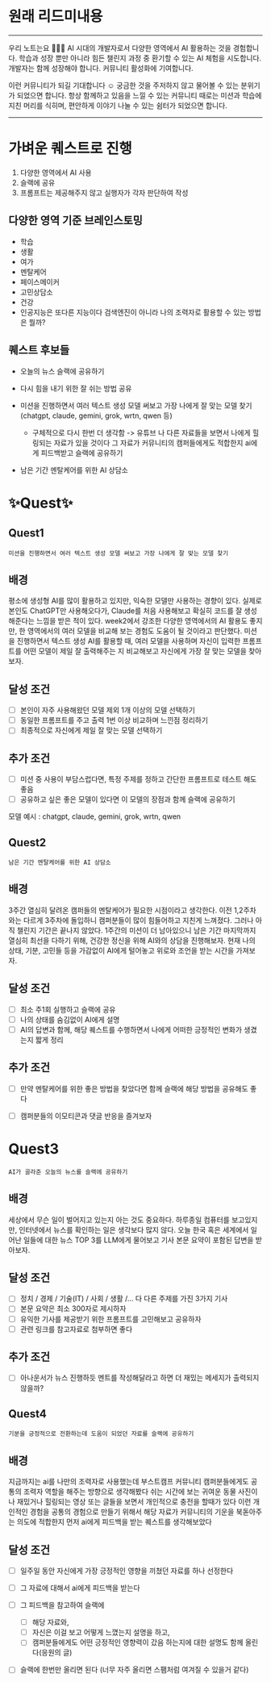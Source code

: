 # 원래 리드미내용

---
우리 노트는요 💁🏻‍♂️
AI 시대의 개발자로서 다양한 영역에서 AI 활용하는 것을 경험합니다.
학습과 성장 뿐만 아니라 힘든 챌린지 과정 중 환기할 수 있는 AI 체험을 시도합니다.
개발자는 함께 성장해야 합니다. 커뮤니티 활성화에 기여합니다.

이런 커뮤니티가 되길 기대합니다 ☺️
궁금한 것을 주저하지 않고 물어볼 수 있는 분위기가 되었으면 합니다.
항상 함께하고 있음을 느낄 수 있는 커뮤니티
때로는 미션과 학습에 지친 머리를 식히며, 편안하게 이야기 나눌 수 있는 쉼터가 되었으면 합니다.

---


# 가벼운 퀘스트로 진행

1. 다양한 영역에서 AI 사용
2. 슬랙에 공유
3. 프롬프트는 제공해주지 않고 실행자가 각자 판단하여 작성

## 다양한 영역 기준 브레인스토밍
- 학습
- 생활
- 여가
- 멘탈케어
- 페이스메이커
- 고민상담소
- 건강
- 인공지능은 또다른 지능이다 검색엔진이 아니라 나의 조력자로 활용할 수 있는  방법은 뭘까?

## 퀘스트 후보들
- 오늘의 뉴스 슬랙에 공유하기
- 다시 힘을 내기 위한 잘 쉬는 방법 공유
  
- 미션을 진행하면서 여러 텍스트 생성 모델 써보고 가장 나에게 잘 맞는 모델 찾기(chatgpt,  claude, gemini, grok, wrtn, qwen 등)
  -  구체적으로 다시 한번 더 생각함 -> 유튜브 나 다른 자료들을 보면서 나에게 힐링되는 자료가 있을 것이다 그 자료가 커뮤니티의 캠퍼들에게도 적합한지 ai에게 피드백받고 슬랙에 공유하기
- 남은 기간 멘탈케어를 위한 AI 상담소

# ✨Quest✨
## Quest1
`미션을 진행하면서 여러 텍스트 생성 모델 써보고 가장 나에게 잘 맞는 모델 찾기`

## 배경
평소에 생성형 AI를 많이 활용하고 있지만, 익숙한 모델만 사용하는 경향이 있다. 실제로 본인도 ChatGPT만 사용해오다가, Claude를 처음 사용해보고 확실히 코드를 잘 생성해준다는 느낌을 받은 적이 있다.  week2에서 강조한 다양한 영역에서의 AI 활용도 좋지만, 한 영역에서의 여러 모델을 비교해 보는 경험도 도움이 될 것이라고 판단했다. 미션을 진행하면서 텍스트 생성 AI를 활용할 때, 여러 모델을 사용하며 자신이 입력한 프롬프트를 어떤 모델이 제일 잘 출력해주는 지 비교해보고 자신에게 가장 잘 맞는 모델을 찾아보자. 

## 달성 조건
- [ ] 본인이 자주 사용해왔던 모델 제외 1개 이상의 모델 선택하기
- [ ] 동일한 프롬프트를 주고 출력 1번 이상 비교하며 느낀점 정리하기
- [ ] 최종적으로 자신에게 제일 잘 맞는 모델 선택하기

## 추가 조건
- [ ] 미션 중 사용이 부담스럽다면, 특정 주제를 정하고 간단한 프롬프트로 테스트 해도 좋음
- [ ] 공유하고 싶은 좋은 모델이 있다면 이 모델의 장점과 함께 슬랙에 공유하기

모델 예시 : chatgpt,  claude, gemini, grok, wrtn, qwen


## Quest2
`남은 기간 멘탈케어를 위한 AI 상담소`

## 배경
3주간 열심히 달려온 캠퍼들의 멘탈케어가 필요한 시점이라고 생각한다. 이전 1,2주차와는 다르게 3주차에 돌입하니 캠퍼분들이 많이 힘들어하고 지친게 느껴졌다. 그러나 아직 챌린지 기간은 끝나지 않았다. 1주간의 미션이 더 남아있으니 남은 기간 마지막까지 열심히 최선을 다하기 위해, 건강한 정신을 위해 AI와의 상담을 진행해보자. 현재 나의 상태, 기분, 고민들 등을 가감없이 AI에게 털어놓고 위로와 조언을 받는 시간을 가져보자.

## 달성 조건
- [ ] 최소 주1회 실행하고 슬랙에 공유
- [ ] 나의 상태를 숨김없이 AI에게 설명
- [ ] AI의 답변과 함께, 해당 퀘스트를 수행하면서 나에게 어떠한 긍정적인 변화가 생겼는지 짧게 정리

## 추가 조건
- [ ] 만약 멘탈케어를 위한 좋은 방법을 찾았다면 함께 슬랙에 해당 방법을 공유해도 좋다
- [ ] 캠퍼분들의 이모티콘과 댓글 반응을 즐겨보자


# Quest3
`AI가 골라준 오늘의 뉴스를 슬랙에 공유하기`

## 배경
세상에서 무슨 일이 벌어지고 있는지 아는 것도 중요하다. 하루종일 컴퓨터를 보고있지만, 인터넷에서 뉴스를 확인하는 일은 생각보다 많지 않다. 오늘 한국 혹은 세계에서 일어난 일들에 대한 뉴스 TOP 3를 LLM에게 물어보고 기사 본문 요약이 포함된 답변을 받아보자. 

## 달성 조건
- [ ] 정치 / 경제 / 기술(IT) / 사회 / 생활 /… 다 다른 주제를 가진 3가지 기사
- [ ] 본문 요약은 최소 300자로 제시하자
- [ ] 유익한 기사를 제공받기 위한 프롬프트를 고민해보고 공유하자
- [ ] 관련 링크를 참고자료로 첨부하면 좋다

## 추가 조건
- [ ] 아나운서가 뉴스 진행하듯 멘트를 작성해달라고 하면 더 재밌는 메세지가 출력되지 않을까?


## Quest4
`기분을 긍정적으로 전환하는데 도움이 되었던 자료를 슬랙에 공유하기`

## 배경
지금까지는 ai를 나만의 조력자로 사용했는데 부스트캠프 커뮤니티 캠퍼분들에게도 공통의 조력자 역할을 해주는 방향으로 생각해봤다
쉬는 시간에 보는 귀여운 동물 사진이나 재밌거나 힐링되는 영상 또는 글들을 보면서 개인적으로 충전을 할때가 있다 
이런 개인적인 경험을 공통의 경험으로 만들기 위해서 해당 자료가 커뮤니티의 기운을 북돋아주는 의도에 적합한지 먼저 ai에게 피드백을 받는 퀘스트를 생각해보았다

## 달성 조건
- [ ] 일주일 동안 자신에게 가장 긍정적인 영향을 끼쳤던 자료를 하나 선정한다
- [ ] 그 자료에 대해서 ai에게 피드백을 받는다 
- [ ] 그 피드백을 참고하여 슬랙에 
  - [ ] 해당 자료와, 
  - [ ] 자신은 이걸 보고 어떻게 느꼈는지 설명을 하고, 
  - [ ] 캠퍼분들에게도 어떤 긍정적인 영향력이 갔음 하는지에 대한 설명도 함께 올린다(응원의 글)   
- [ ] 슬랙에 한번만 올리면 된다 (너무 자주 올리면 스팸처럼 여겨질 수 있을거 같다) 


